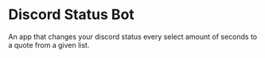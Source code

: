 # Discord Status Bot
An app that changes your discord status every select amount of seconds to a quote from a given list.
